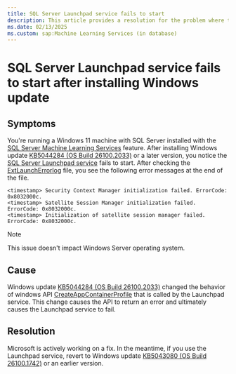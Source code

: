```yaml
---
title: SQL Server Launchpad service fails to start
description: This article provides a resolution for the problem where the SQL Server Launchpad service fails to start after installing Windows update KB5044284 (OS Build 26100.2033) or a later version.
ms.date: 02/13/2025
ms.custom: sap:Machine Learning Services (in database)
---
```

# SQL Server Launchpad service fails to start after installing Windows update

## Symptoms

You're running a Windows 11 machine with SQL Server installed with the [SQL Server Machine Learning Services](/sql/machine-learning/install/sql-machine-learning-services-windows-install) feature. After installing Windows update [KB5044284 (OS Build 26100.2033)](https://support.microsoft.com/topic/october-8-2024-kb5044284-os-build-26100-2033-6baf4a06-9763-4d9b-ba8a-f25ba6ed477b) or a later version, you notice the [SQL Server Launchpad service](/sql/machine-learning/concepts/extensibility-framework#launchpad) fails to start. After checking the [ExtLaunchErrorlog](/sql/machine-learning/troubleshooting/data-collection-ml-troubleshooting-process?view=sql-server-ver16#system-events) file, you see the following error messages at the end of the file.  

``` 
<timestamp>	Security Context Manager initialization failed. ErrorCode: 0x8032000c.
<timestamp>	Satellite Session Manager initialization failed. ErrorCode: 0x8032000c.
<timestamp>	Initialization of satellite session manager failed. ErrorCode: 0x8032000c.
``` 

> [!NOTE]
> This issue doesn't impact Windows Server operating system.

## Cause

Windows update [KB5044284 (OS Build 26100.2033)](https://support.microsoft.com/topic/october-8-2024-kb5044284-os-build-26100-2033-6baf4a06-9763-4d9b-ba8a-f25ba6ed477b) changed the behavior of windows API [CreateAppContainerProfile](/windows/win32/api/userenv/nf-userenv-createappcontainerprofile) that is called by the Launchpad service. This change causes the API to return an error and ultimately causes the Launchpad service to fail.

## Resolution

Microsoft is actively working on a fix. In the meantime, if you use the Launchpad service, revert to Windows update [KB5043080 (OS Build 26100.1742)](https://support.microsoft.com/topic/september-10-2024-kb5043080-os-build-26100-1742-407666c8-6b6d-4561-a982-abce4e7c2efb) or an earlier version. 